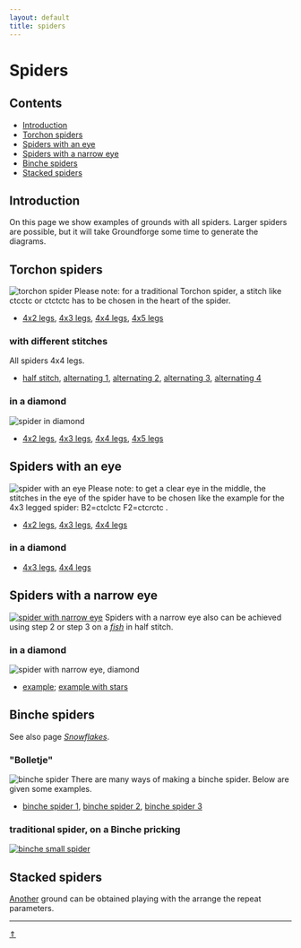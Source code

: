 ```yaml
---
layout: default
title: spiders
---
```


# Spiders

## Contents
* [Introduction](#introduction)
* [Torchon spiders](#torchon-spiders)
* [Spiders with an eye](#spiders-with-an-eye)
* [Spiders with a narrow eye](#spiders-with-a-narrow-eye)
* [Binche spiders](#binche-spiders)
* [Stacked spiders](#stacked-spiders)
     
## Introduction
On this page we show examples of grounds with all spiders. Larger spiders are possible, but it will take Groundforge some time to generate the diagrams.               

## Torchon spiders
![torchon spider][p-sp-trad]
Please note: for a traditional Torchon spider, a stitch like <span class="stch">ctcctc</span> or <span class="stch">ctctctc</span> has to be chosen in the heart of the spider.
<p style="clear: both"></p>

* [4x2 legs][T-ST2], [4x3 legs][T-ST3], [4x4 legs][T-ST4], [4x5 legs][T-ST5]

### with different stitches
All spiders 4x4 legs.
* [half stitch][T-half], [alternating 1][T-alt1], [alternating 2][T-alt2], [alternating 3][T-alt3], [alternating 4][T-alt4]

### in a diamond
![spider in diamond][p-sp-diamond]              
* [4x2 legs][T-SQ2], [4x3 legs][T-SQ31], [4x4 legs][T-SQ41], [4x5 legs][T-SQ5]
<p style="clear: both"></p>

[p-sp-trad]: ../images_wt/gf-sp-trad.png?align=left "traditonal spider"
[p-sp-diamond]: ../images_wt/gf-sp-sq.png?align=right "spider in a diamond"

[T-ST2]: /GroundForge/tiles?whiting=F2_P178&patchWidth=12&patchHeight=15&b1=ctcctc&a2=ctcll&c2=ctcrr&b3=ctctt&d3=ctc&a4=ctc&c4=ctc&tile=-5--,B-C-,-5-5,5-5-&footsideStitch=ctctt&tileStitch=ctc&headsideStitch=ctctt&shiftColsSW=-2&shiftRowsSW=4&shiftColsSE=2&shiftRowsSE=4
[T-ST3]: /GroundForge/tiles?whiting=E4_P158&patchWidth=12&patchHeight=15&b1=ctcctc&a2=ctc&c2=ctc&d2=ctcrr&f2=ctcll&a3=ctcll&b3=ctc&c3=ctcrr&e3=ctc&b4=ctctt&d4=ctc&e4=ctc&f4=ctc&a5=ctc&c5=ctc&d5=ctc&f5=ctc&tile=-5----,B-CD-A,256-5-,-5-535,5-56-2&footsideStitch=ctctt&tileStitch=ctc&headsideStitch=ctctt&shiftColsSW=-3&shiftRowsSW=5&shiftColsSE=3&shiftRowsSE=5
[T-ST4]: /GroundForge/tiles?patchWidth=12&patchHeight=16&b1=ctcttcc&a2=ctc&c2=ctc&d2=ctc&e2=ctcrr&g2=ctcll&h2=ctc&a3=ctc&b3=ctc&c3=ctc&d3=ctcrr&f3=ctc&h3=ctcll&a4=ctcll&b4=ctc&c4=ctcrr&e4=ctc&f4=ctc&g4=ctc&b5=ctctt&d5=ctc&e5=ctc&f5=ctc&g5=ctc&h5=ctc&a6=ctc&c6=ctc&d6=ctc&e6=ctc&g6=ctc&h6=ctc&tile=-5------,B-CDD-AA,2566-5-2,256-535-,-5-56325,5-566-22&footsideStitch=ctctt&tileStitch=ctc&headsideStitch=ctctt&shiftColsSW=-4&shiftRowsSW=6&shiftColsSE=4&shiftRowsSE=6
[T-ST5]: /GroundForge/tiles?patchWidth=18&patchHeight=15&b1=ctcttctc&a2=ctc&c2=ctc&d2=ctc&e2=ctc&f2=ctcrr&h2=ctcll&i2=ctc&j2=ctc&a3=ctc&b3=ctc&c3=ctc&d3=ctc&e3=ctcrr&g3=ctc&i3=ctcll&j3=ctc&a4=ctc&b4=ctc&c4=ctc&d4=ctcrr&f4=ctc&g4=ctc&h4=ctc&j4=ctcll&a5=ctcll&b5=ctc&c5=ctcrr&e5=ctc&f5=ctc&g5=ctc&h5=ctc&i5=ctc&b6=ctctt&d6=ctc&e6=ctc&f6=ctc&g6=ctc&h6=ctc&i6=ctc&j6=ctc&a7=ctc&c7=ctc&d7=ctc&e7=ctc&f7=ctc&h7=ctc&i7=ctc&j7=ctc&tile=-5--------,B-CDDD-AAA,25666-5-22,2566-535-2,256-56325-,-5-5663225,5-5666-222&footsideStitch=ctctt&tileStitch=ctc&headsideStitch=ctctt&shiftColsSW=-5&shiftRowsSW=7&shiftColsSE=5&shiftRowsSE=7

[T-SQ2]: /GroundForge/tiles?patchWidth=12&patchHeight=12&a1=ctctctc&d1=ctct&b2=ctcr&c2=ctct&d2=ctc&e2=ctct&f2=ctcl&a3=ctct&b3=ctct&c3=ctc&e3=ctc&f3=ctct&tile=5--5--,-C632B,566-22&footsideStitch=ctctt&tileStitch=ctct&headsideStitch=ctctt&shiftColsSW=-3&shiftRowsSW=3&shiftColsSE=3&shiftRowsSE=3
[T-SQ4]: /GroundForge/tiles?whiting=G2_P199&patchWidth=20&patchHeight=20&a1=ctcctc&f1=ctct&b2=ctc&c2=ctc&d2=ctct&e2=ctct&f2=ctct&g2=ctct&h2=ctct&i2=ctc&j2=ctc&a3=ctc&b3=ctc&c3=ctct&d3=ctct&e3=ctct&f3=ctc&g3=ctct&h3=ctct&i3=ctct&j3=ctc&a4=ctc&b4=ctct&c4=ctct&d4=ctct&e4=ctc&f4=ctc&g4=ctc&h4=ctct&i4=ctct&j4=ctct&a5=ctct&b5=ctct&c5=ctct&d5=ctc&e5=ctc&g5=ctc&h5=ctc&i5=ctct&j5=ctct&tile=5----5----,-CDD632AAB,5666632222,5666632222,56666-2222&footsideStitch=ctctt&tileStitch=ctc&headsideStitch=ctctt&shiftColsSW=-5&shiftRowsSW=5&shiftColsSE=5&shiftRowsSE=5
[T-SQ5]: /GroundForge/tiles?patchWidth=20&patchHeight=20&a1=ctctctc&g1=ctct&b2=ctc&c2=ctc&d2=ctc&e2=ctc&f2=lctct&g2=ctc&h2=rctct&i2=ctc&j2=ctc&k2=ctc&l2=ctc&a3=ctc&b3=ctc&c3=ctc&d3=ctc&e3=lctct&f3=ctc&g3=ctc&h3=ctc&i3=rctct&j3=ctc&k3=ctc&l3=ctc&a4=ctc&b4=ctc&c4=ctc&d4=lctct&e4=ctc&f4=ctc&g4=ctc&h4=ctc&i4=ctc&j4=rctct&k4=ctc&l4=ctc&a5=ctc&b5=ctc&c5=lctct&d5=ctc&e5=ctc&f5=ctc&g5=ctc&h5=ctc&i5=ctc&j5=ctc&k5=rctct&l5=ctc&a6=ctc&b6=lctct&c6=ctc&d6=ctc&e6=ctc&f6=ctc&h6=ctc&i6=ctc&j6=ctc&k6=ctc&l6=rctct&tile=5-----5-----,-CDDD632AAAB,566666322222,566666322222,566666322222,566666-22222&footsideStitch=ctctt&tileStitch=ctc&headsideStitch=ctctt&shiftColsSW=-6&shiftRowsSW=6&shiftColsSE=6&shiftRowsSE=6
[T-SQ31]: /GroundForge/tiles?patchWidth=15&patchHeight=15&e1=ctct&a1=ctct&h2=ct&g2=ctc&f2=ctcr&e2=ctc&d2=ctcl&c2=ctc&b2=ct&h3=ctc&g3=ctcr&f3=ctc&e3=tct&d3=ctc&c3=ctcl&b3=ctc&a3=ct&h4=ctct&g4=ctc&f4=rct&d4=lct&c4=ctc&b4=ctct&a4=ctc&tile=5---5---,-CD632AB,56663222,5666-222&footsideStitch=ctctt&tileStitch=ctc&headsideStitch=ctctt&shiftColsSW=-4&shiftRowsSW=4&shiftColsSE=4&shiftRowsSE=4&a3=ct&h4=rctct&g4=ctc&f4=rct&d4=lct&c4=ctc&b4=ctct&a4=ctc&tile=5---5---,-CD632AB,56663222,5666-222&tileStitch=ctc&shiftColsSW=-4&shiftRowsSW=4&shiftColsSE=4&shiftRowsSE=4
[T-SQ41]: /GroundForge/tiles?patchWidth=20&patchHeight=20&f1=ctct&a1=ctcc&j2=rct&i2=ctc&h2=rct&g2=ctcr&f2=tct&e2=ctcl&d2=lct&c2=ctc&b2=lct&j3=ctc&i3=rct&h3=ctcr&g3=rct&f3=ctc&e3=lct&d3=ctcl&c3=lct&b3=ctc&a3=ct&j4=rct&i4=ctcr&h4=rct&g4=ctc&f4=tct&e4=ctc&d4=lct&c4=ctcl&b4=lct&a4=ctc&j5=ctcr&i5=rct&h5=ctc&g5=rct&e5=lct&d5=ctc&c5=lct&b5=ctcl&a5=lct&tile=5----5----,-CDD632AAB,5666632222,5666632222,56666-2222&footsideStitch=ctctt&tileStitch=ctc&headsideStitch=ctctt&shiftColsSW=-5&shiftRowsSW=5&shiftColsSE=5&shiftRowsSE=5

[T-half]: /GroundForge/tiles?patchWidth=12&patchHeight=16&b1=ctctct&h2=ct&g2=ctll&e2=ctrr&d2=ct&c2=ct&a2=ct&h3=ctll&f3=ct&d3=ctrr&c3=ct&b3=ct&a3=ct&g4=ct&f4=ct&e4=ct&c4=ctrr&b4=ct&a4=ctll&h5=ct&g5=ct&f5=ct&e5=ct&d5=ct&b5=cttt&h6=ct&g6=ct&e6=ct&d6=ct&c6=ct&a6=ct&tile=-5------,B-CDD-AA,2566-5-2,256-535-,-5-56325,5-566-22&footsideStitch=ctctt&tileStitch=ctc&headsideStitch=ctctt&shiftColsSW=-4&shiftRowsSW=6&shiftColsSE=4&shiftRowsSE=6
[T-alt1]: /GroundForge/tiles?patchWidth=12&patchHeight=16&b1=ctctct&h2=ctct&g2=ctll&e2=ctrr&d2=ctct&c2=ct&a2=ct&h3=ctll&f3=ct&d3=ctrr&c3=ctct&b3=ct&a3=ctct&g4=ct&f4=ctct&e4=ct&c4=ctrr&b4=ctct&a4=ctll&h5=ct&g5=ctct&f5=ct&e5=ctct&d5=ct&b5=cttt&h6=ctct&g6=ct&e6=ct&d6=ctct&c6=ct&a6=ct&tile=-5------,B-CDD-AA,2566-5-2,256-535-,-5-56325,5-566-22&footsideStitch=ctctt&tileStitch=ctc&headsideStitch=ctctt&shiftColsSW=-4&shiftRowsSW=6&shiftColsSE=4&shiftRowsSE=6
[T-alt2]: /GroundForge/tiles?patchWidth=12&patchHeight=16&b1=ctctct&h2=ct&g2=ctctll&e2=ctctrr&d2=ct&c2=ctct&a2=ctct&h3=ctctll&f3=ctct&d3=ctctrr&c3=ct&b3=ctct&a3=ct&g4=ctct&f4=ct&e4=ctct&c4=ctctrr&b4=ct&a4=ctctll&h5=ctct&g5=ct&f5=ctct&e5=ct&d5=ctct&b5=ctcttt&h6=ct&g6=ctct&e6=ctct&d6=ct&c6=ctct&a6=ctct&tile=-5------,B-CDD-AA,2566-5-2,256-535-,-5-56325,5-566-22&footsideStitch=ctctt&tileStitch=ctc&headsideStitch=ctctt&shiftColsSW=-4&shiftRowsSW=6&shiftColsSE=4&shiftRowsSE=6
[T-alt3]: /GroundForge/tiles?patchWidth=12&patchHeight=16&b1=ctctct&h2=ct&g2=ctctll&e2=ctctrr&d2=ct&c2=ctct&a2=ctct&h3=ctll&f3=ct&d3=ctrr&c3=ctct&b3=ct&a3=ctct&g4=ctct&f4=ct&e4=ctct&c4=ctctrr&b4=ct&a4=ctctll&h5=ct&g5=ctct&f5=ct&e5=ctct&d5=ct&b5=cttt&h6=ct&g6=ctct&e6=ctct&d6=ct&c6=ctct&a6=ctct&tile=-5------,B-CDD-AA,2566-5-2,256-535-,-5-56325,5-566-22&footsideStitch=ctctt&tileStitch=ctc&headsideStitch=ctctt&shiftColsSW=-4&shiftRowsSW=6&shiftColsSE=4&shiftRowsSE=6
[T-alt4]: /GroundForge/tiles?patchWidth=12&patchHeight=16&b1=ctctct&h2=ctct&g2=ctll&e2=ctrr&d2=ctct&c2=ct&a2=ct&h3=ctctll&f3=ctct&d3=ctctrr&c3=ct&b3=ctct&a3=ct&g4=ct&f4=ctct&e4=ct&c4=ctrr&b4=ctct&a4=ctll&h5=ctct&g5=ct&f5=ctct&e5=ct&d5=ctct&b5=ctcttt&h6=ctct&g6=ct&e6=ct&d6=ctct&c6=ct&a6=ct&tile=-5------,B-CDD-AA,2566-5-2,256-535-,-5-56325,5-566-22&footsideStitch=ctctt&tileStitch=ctc&headsideStitch=ctctt&shiftColsSW=-4&shiftRowsSW=6&shiftColsSE=4&shiftRowsSE=6

    
## Spiders with an eye
![spider with an eye][p-sp-eye]
Please note: to get a clear eye in the middle, the stitches in the eye of the spider have to be chosen like the example for the 4x3 legged spider: <span class="stch">B2=ctclctc F2=ctcrctc </span>.
<p style="clear: both"></p>

* [4x2 legs][T-SH2], [4x3 legs][T-SH3], [4x4 legs][T-SH4]

[p-sp-eye]: ../images_wt/gf-sp-gat.png?align=left "spider with an eye"

[T-SH2]: /GroundForge/tiles?patchWidth=8&patchHeight=8&a1=rctclctcrr&c1=lctcrctcll&b2=ctc&d2=ctct&tile=5-5-,-5-5&footsideStitch=ctctt&tileStitch=ctc&headsideStitch=ctctt&shiftColsSW=-2&shiftRowsSW=2&shiftColsSE=2&shiftRowsSE=2
[T-SH3]: /GroundForge/tiles?patchWidth=16&patchHeight=16&a1=ctc&c1=ctc&e1=ctc&b2=ctclctc&f2=ctcrctc&a3=ctc&c3=ctcrr&e3=ctcll&b4=ctcrr&d4=ctc&f4=ctcll&a5=ctctt&c5=ctc&e5=ctc&tile=5-5-5-,-5---5,5-C-B-,-5-5-5,5-5-5-&footsideStitch=ctctt&tileStitch=ctc&headsideStitch=ctctt&shiftColsSW=-3&shiftRowsSW=5&shiftColsSE=3&shiftRowsSE=5
[T-SH4]: /GroundForge/tiles?patchWidth=19&patchHeight=19&a1=ctc&c1=ctc&d1=ctc&f1=ctc&g1=ctc&b2=ctclctc&h2=ctcrctc&a3=ctc&c3=ctc&d3=ctcrr&f3=ctcll&g3=ctc&b4=ctc&c4=ctcrr&e4=ctc&g4=ctcll&h4=ctc&a5=ctc&b5=ctcrr&d5=ctc&e5=ctc&f5=ctc&h5=ctcll&a6=ctctt&c6=ctc&d6=ctc&f6=ctc&g6=ctc&tile=5-25-56-,-5-----5,5-CD-AB-,-56-5-25,56-535-2,5-56-25-&footsideStitch=ctctt&tileStitch=ctc&headsideStitch=ctctt&shiftColsSW=-4&shiftRowsSW=6&shiftColsSE=4&shiftRowsSE=6

### in a diamond
* [4x3 legs][T-SHQ3], [4x4 legs][T-SHQ4]

[T-SHQ3]: /GroundForge/tiles?patchWidth=15&patchHeight=15&b1=ctclctc&e1=ctct&h1=ctcrctc&a2=ctc&c2=ctc&d2=lctct&e2=ctc&f2=rctct&g2=ctc&b3=ctc&c3=lctct&d3=ctc&f3=ctc&g3=rctct&h3=ctc&a4=ctc&b4=lctct&c4=ctc&e4=ctc&g4=ctc&h4=rctct&tile=-5--5--5,5-C632B-,-566-225,566-5-22&footsideStitch=ctctt&tileStitch=ctc&headsideStitch=ctctt&shiftColsSW=-4&shiftRowsSW=4&shiftColsSE=4&shiftRowsSE=4
[T-SHQ4]: /GroundForge/tiles?patchWidth=20&patchHeight=20&b1=lctcl&f1=ctct&j1=rctcr&a2=ctc&c2=ctc&d2=ctc&e2=lctct&f2=ctc&g2=rctct&h2=ctc&i2=ctc&b3=ctc&c3=ctc&d3=lctct&e3=ctc&f3=ctc&g3=ctc&h3=rctct&i3=ctc&j3=ctc&a4=ctc&b4=ctc&c4=lctct&d4=ctc&e4=ctc&g4=ctc&h4=ctc&i4=rctct&j4=ctc&a5=ctc&b5=lctct&c5=ctc&d5=ctc&f5=ctc&h5=ctc&i5=ctc&j5=rctct&tile=-5---5---5,5-CD632AB-,-566632225,56666-2222,5666-5-222&footsideStitch=ctctt&tileStitch=ctc&headsideStitch=ctctt&shiftColsSW=-5&shiftRowsSW=5&shiftColsSE=5&shiftRowsSE=5

## Spiders with a narrow eye
[![spider with narrow eye][p-sp-narrow-eye]][t-sp-narrow-eye]
Spiders with a narrow eye also can be achieved using <span class="elem">step 2</span> or <span class="elem">step 3</span> on a [_fish_][page-dr-fish] in <span class="stch">half stitch</span>.
<p style="clear: both"></p>

[p-sp-narrow-eye]: ../images_wt/wt-sn3.png?align=left "spider with a narrow eye" 
[t-sp-narrow-eye]: /GroundForge/tiles?patchWidth=16&patchHeight=16&a1=ctc&b1=ctc&d1=ctc&e1=ctc&f1=ctc&a2=ctc&e2=ctc&a3=ctc&b3=ctc&d3=ctc&e3=ctc&f3=ctc&a4=ctcrr&c4=ttctc&e4=ctcll&b5=ctc&d5=ctc&f5=ctctt&tile=86-215,4---7-,1C-B83,7-5-4-,-5-5-5&footsideStitch=ctctt&tileStitch=ctc&headsideStitch=ctctt&shiftColsSW=-3&shiftRowsSW=5&shiftColsSE=3&shiftRowsSE=5
[page-dr-fish]: ../docs/droste#fish

### in a diamond
![spider with narrow eye, diamond][p-snq3]

* [example][t-snq3]; [example with stars][t-snq3st]

[p-snq3]: ../images_wt/wt-snq3.png "spider with a narrow eye in a diamond"
[t-snq3]: /GroundForge/tiles?patchWidth=16&patchHeight=16&c1=ctct&f1=ctc&h1=ctc&a2=ctc&b2=lctct&c2=ctc&d2=rctct&e2=ctc&f2=ctc&g2=ctc&h2=ctc&a3=lctct&b3=ctc&d3=ctc&e3=rctct&f3=ctc&h3=ctc&a4=ctc&b4=ctc&c4=ctc&d4=ctc&e4=ctc&f4=rctct&g4=ctc&h4=lctct&tile=--5--7-4,C632B831,66-224-7,31583256&footsideStitch=ctctt&tileStitch=ctc&headsideStitch=ctctt&shiftColsSW=-4&shiftRowsSW=4&shiftColsSE=4&shiftRowsSE=4
[t-snq3st]: /GroundForge/tiles?patchWidth=16&patchHeight=16&h1=clc&f1=crc&c1=ctct&h2=ctt&g2=ctc&f2=ctt&e2=rcl&d2=rctct&c2=ctc&b2=lctct&a2=lcr&h3=ctc&f3=ctc&e3=rctct&d3=ctc&b3=ctc&a3=lctct&h4=lctct&g4=ctc&f4=rctct&e4=rrclcrc&d4=ttc&c4=ctc&b4=ttc&a4=llcrclc&tile=--5--7-4,C632B831,66-224-7,31583256&tileStitch=ctc&shiftColsSW=-4&shiftRowsSW=4&shiftColsSE=4&shiftRowsSE=4

## Binche spiders 
See also page [_Snowflakes_][snow-page].      

[snow-page]: ../docs/snowflakes

### "Bolletje"  
![binche spider][p-bolletje]
There are many ways of making a binche spider. Below are given some examples.
<p style="clear: both"></p>

* [binche spider 1][T-SP-BB1], [binche spider 2][T-SP-BB2], [binche spider 3][T-SP-BB3]

[p-bolletje]: ../images_wt/gf-bi-boll.png?align=left "bolletje"

[T-SP-BB1]: /GroundForge/tiles?patchWidth=16&patchHeight=16&a1=ctc&c1=ctc&d1=ctct&f1=rctct&g1=ctc&h1=lctct&j1=ctct&k1=ctc&b2=ctc&g2=ctct&l2=ctc&a3=ctc&c3=ctc&d3=lctct&f3=ctct&g3=ctc&h3=ctct&j3=rctct&k3=ctc&b4=ctc&c4=lctct&d4=ctct&e4=ctct&f4=ctc&h4=ctc&i4=ctct&j4=ctct&k4=rctct&l4=ctc&tile=5-27-256-46-,-5----5----5,5-CD-B3C-AB-,-56866-22125&footsideStitch=ctctt&tileStitch=ctc&headsideStitch=ctctt&shiftColsSW=-6&shiftRowsSW=4&shiftColsSE=6&shiftRowsSE=4
[T-SP-BB2]: /GroundForge/tiles?whiting=G4_P201&patchWidth=21&patchHeight=14&i1=ctctt&f1=ctc&e1=ctc&d1=ctc&b1=ctc&a1=ctctt&g2=ctcrr&i3=ctctt&f3=ctc&e3=ctc&d3=ctc&b3=ctcll&a3=ctctt&n4=ctctt&l4=ctctt&j4=ctctt&h4=ctctt&f4=ctt&d4=ctcll&c4=ctcll&b4=ctctt&g5=ctctt&c5=ctctt&n6=ctctt&j6=ctctt&m7=c&k7=ctc&j7=ctc&i7=ctctt&g7=ctctt&e7=ctctt&c7=ctctt&a7=ctctt&tile=56-o98-z5-----,------5-------,ag-aab-wd-----,-256-m-l-o-k-e,--5---5---y-w-,---w-y---b---c,h-g-5-n-l3h-e-,&footsideStitch=ctctt&tileStitch=ctc&headsideStitch=ctctt&shiftColsSW=-7&shiftRowsSW=7&shiftColsSE=7&shiftRowsSE=7
[T-SP-BB3]: /GroundForge/tiles?patchWidth=21&patchHeight=14&i1=ctctt&h1=ctc&f1=ctc&e1=ctc&d1=ctc&b1=ctc&a1=ctctt&g2=ctc&i3=ctctt&h3=ctcrr&f3=ctc&e3=ctc&d3=ctc&b3=ctcll&a3=ctctt&n4=ctctt&l4=ctctt&j4=ctctt&h4=ctctt&f4=ctt&d4=ctcll&c4=ctcll&b4=ctctt&g5=ctctt&c5=ctctt&n6=ctctt&j6=ctctt&m7=c&k7=ctc&j7=ctc&i7=ctctt&g7=ctctt&e7=ctctt&c7=ctctt&a7=ctctt&tile=56-o98-j5-----,------5-------,ag-aae-cd-----,-256-m-l-o-k-e,--5---5---y-w-,---w-y---b---c,h-g-5-n-l3h-e-,&footsideStitch=ctctt&tileStitch=ctc&headsideStitch=ctctt&shiftColsSW=-7&shiftRowsSW=7&shiftColsSE=7&shiftRowsSE=7

### traditional spider, on a Binche pricking  
[![binche small spider][p-bi-spin]][t-bi-spin]

[p-bi-spin]: ../images_wt/gf-bi-spin.png "spider on binche pricking"
[t-bi-spin]: /GroundForge/tiles?patchWidth=15&patchHeight=15&a1=ctcctc&e1=ctctttctc&b2=ctc&c2=ctcrrr&d2=ctc&e2=ctc&f2=ctc&g2=ctclll&h2=ctc&a3=ctc&b3=ctcrrr&c3=ctc&d3=ctc&f3=ctc&g3=ctc&h3=ctclll&tile=5---5---,-CD632AB,5666-222&footsideStitch=ctctt&tileStitch=ctc&headsideStitch=ctctt&shiftColsSW=-4&shiftRowsSW=3&shiftColsSE=4&shiftRowsSE=3

## Stacked spiders
[Another][T-SA1] ground can be obtained playing with the <span class="elem">arrange the repeat</span> parameters.

[T-SA1]: /GroundForge/tiles?patchWidth=15&patchHeight=15&b1=ctc&a2=ctcll&c2=ctcrr&b3=ctctt&d3=ctc&a4=ctc&c4=ctc&d5=ctc&a6=ctcrr&c6=ctcll&b7=ctctt&d7=ctc&a8=ctc&c8=ctc&tile=-5--,B-C-,-5-5,5-5-,---5,C-B-,-5-5,5-5-&footsideStitch=ctctt&tileStitch=ctc&headsideStitch=ctctt&shiftColsSW=-2&shiftRowsSW=8&shiftColsSE=2&shiftRowsSE=8

***
[&uArr;]()  








